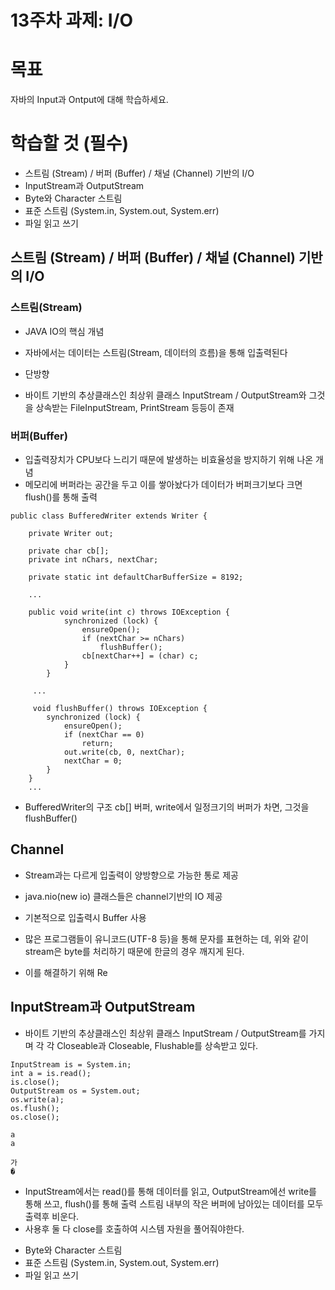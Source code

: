 # 13주차 과제: I/O

# 목표

자바의 Input과 Ontput에 대해 학습하세요.

# 학습할 것 (필수)

- 스트림 (Stream) / 버퍼 (Buffer) / 채널 (Channel) 기반의 I/O
- InputStream과 OutputStream
- Byte와 Character 스트림
- 표준 스트림 (System.in, System.out, System.err)
- 파일 읽고 쓰기



## 스트림 (Stream) / 버퍼 (Buffer) / 채널 (Channel) 기반의 I/O

### 스트림(Stream)

* JAVA IO의 핵심 개념

* 자바에서는 데이터는 스트림(Stream, 데이터의 흐름)을 통해 입출력된다
* 단방향
* 바이트 기반의 추상클래스인 최상위 클래스 InputStream / OutputStream와 그것을 상속받는 FileInputStream, PrintStream 등등이 존재



### 버퍼(Buffer)

* 입출력장치가 CPU보다 느리기 때문에 발생하는 비효율성을 방지하기 위해 나온 개념
* 메모리에 버퍼라는 공간을 두고 이를 쌓아놨다가 데이터가 버퍼크기보다 크면 flush()를 통해 출력

```
public class BufferedWriter extends Writer {

    private Writer out;

    private char cb[];
    private int nChars, nextChar;

    private static int defaultCharBufferSize = 8192;
    
    ...
    
    public void write(int c) throws IOException {
            synchronized (lock) {
                ensureOpen();
                if (nextChar >= nChars)
                    flushBuffer();
                cb[nextChar++] = (char) c;
            }
        }     
        
     ...
     
     void flushBuffer() throws IOException {
        synchronized (lock) {
            ensureOpen();
            if (nextChar == 0)
                return;
            out.write(cb, 0, nextChar);
            nextChar = 0;
        }
    }
    ...
```

* BufferedWriter의 구조 cb[] 버퍼, write에서 일정크기의 버퍼가 차면, 그것을 flushBuffer()



## Channel

* Stream과는 다르게  입출력이 양방향으로 가능한 통로 제공
* java.nio(new io) 클래스들은 channel기반의 IO 제공
* 기본적으로 입출력시 Buffer 사용



* 많은 프로그램들이 유니코드(UTF-8 등)을 통해 문자를 표현하는 데, 위와 같이 stream은 byte를 처리하기 때문에 한글의 경우 깨지게 된다.
* 이를 해결하기 위해 Re



## InputStream과 OutputStream

* 바이트 기반의 추상클래스인 최상위 클래스 InputStream / OutputStream를 가지며  각 각 Closeable과 Closeable, Flushable를 상속받고 있다.

```
InputStream is = System.in;
int a = is.read();
is.close();
OutputStream os = System.out;
os.write(a);
os.flush();
os.close();

```

```
a
a
```

```
가
�
```

* InputStream에서는 read()를 통해 데이터를 읽고, OutputStream에선 write를 통해  쓰고, flush()를 통해 출력 스트림 내부의 작은 버퍼에 남아있는 데이터를 모두 출력후 비운다.
* 사용후 둘 다 close를 호출하여 시스템 자원을 풀어줘야한다.



- Byte와 Character 스트림
- 표준 스트림 (System.in, System.out, System.err)
- 파일 읽고 쓰기





